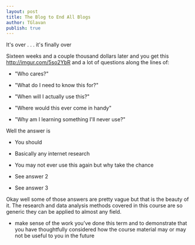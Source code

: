 ```yaml
---
layout: post
title: The Blog to End All Blogs
author: TGlavan
publish: true
---
```


It's over . . . it's finally over

Sixteen weeks and a couple thousand dollars later and you get this http://imgur.com/5so2YbR and a lot of questions along the lines of:

- "Who cares?"

- "What do I need to know this for?"

- "When will I actually use this?"

- "Where would this ever come in handy"

- "Why am I learning something I'll never use?"

Well the answer is 

- You should

- Basically any internet research

- You may not ever use this again but why take the chance

- See answer 2

- See answer 3

Okay well some of those answers are pretty vague but that is the beauty of it.  The research and data analysis methods covered in this course are so generic they can be applied to almost any field.

* make sense of the work you’ve done this term and to demonstrate that you have thoughtfully considered how the course material may or may not be useful to you in the future
